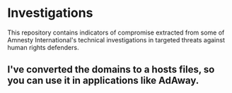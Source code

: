 # Investigations

This repository contains indicators of compromise extracted from some of Amnesty International's technical investigations in targeted threats against human rights defenders.

## I've converted the domains to a hosts files, so you can use it in applications like AdAway.

